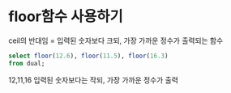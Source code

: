 # floor함수 사용하기

ceil의 반대임 = 입력된 숫자보다 크되, 가장 가까운 정수가 출력되는 함수

```sql
select floor(12.6), floor(11.5), floor(16.3)
from dual;
```

12,11,16 입력된 숫자보다는 작되, 가장 가까운 정수가 출력

